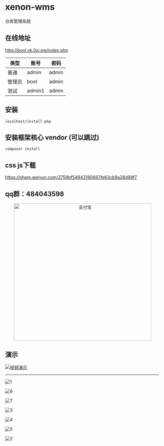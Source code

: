 # xenon-wms

仓库管理系统

## 在线地址 

http://bool.yk.0zj.pw/index.php

类型| 账号 | 密码
---|---|---
普通|admin | admin
管理员|bool | admin
测试|admin1 | admin


## 安装
	
	localhost/install.php

## 安装框架核心 vendor (可以跳过)

	composer install


## css js下载

https://share.weiyun.com/2759bf54943180687fe63cb9a28d98f7


## qq群：484043598

<div  align="center">    
  <img src="./demo/alipay.png" width = "450" alt="支付宝" align=center />
</div>


## 演示

[![视频演示](https://asciinema.org/a/42383.png)](http://www.56.com/iframe/MTQ5NzQxMDc5)

---

![1](./demo/20171229163116.png)

![6](./demo/20180331020506.png)

![7](./demo/20180331020545.png)

![3](./demo/20171229163140.png)

![4](./demo/20171229185301.png)

![5](./demo/20171230124819.png)

![2](./demo/20171229163127.png)
